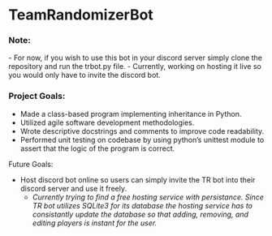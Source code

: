# TeamRandomizerBot

<h3> Note: </h3>
- For now, if you wish to use this bot in your discord server simply clone the repository and run the trbot.py file. 
- Currently, working on hosting it live so you would only have to invite the discord bot.
<br />

<h3> Project Goals: </h3>

- Made a class-based program implementing inheritance in Python.
- Utilized agile software development methodologies.
- Wrote descriptive docstrings and comments to improve code readability.
- Performed unit testing on codebase by using python’s unittest module to assert that the logic of the program is correct.

Future Goals:
- Host discord bot online so users can simply invite the TR bot into their discord server and use it freely.
  - *Currently trying to find a free hosting service with persistance. Since TR bot utilizes SQLite3 for its database
  the hosting service has to consistantly update the database so that adding, removing, and editing players is instant
  for the user.*
<br />
<br />
